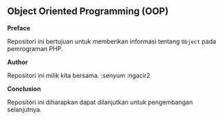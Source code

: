 ## Object Oriented Programming (OOP) ##

**Preface**

Repositori ini bertujuan untuk memberikan informasi tentang `Object` pada pemrograman PHP.

**Author**

Repositori ini milik kita bersama. :senyum :ngacir2

**Conclusion**

Repositori ini diharapkan dapat dilanjutkan untuk pengembangan selanjutnya.
